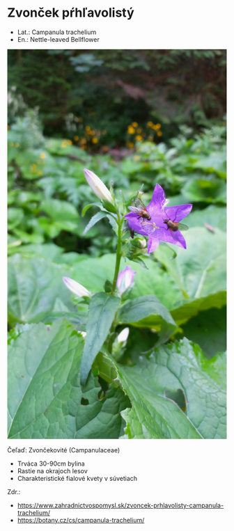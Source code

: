 # Zvonček pŕhľavolistý
- Lat.: Campanula trachelium
- En.: Nettle-leaved Bellflower


![Zvonček pŕhľavolistý](./nettle-leaved_bellflower.jpg "Zvonček pŕhľavolistý")


Čeľaď: Zvončekovité (Campanulaceae)

- Trváca 30-90cm bylina
- Rastie na okrajoch lesov
- Charakteristické fialové kvety v súvetiach

Zdr.:
- https://www.zahradnictvospomysl.sk/zvoncek-prhlavolisty-campanula-trachelium/
- https://botany.cz/cs/campanula-trachelium/